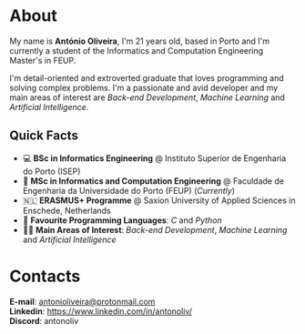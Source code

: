 # About

My name is **António Oliveira**, I'm 21 years old, based in Porto and I'm currently a student of the Informatics and Computation Engineering Master's in FEUP.  

I'm detail-oriented and extroverted graduate that loves programming and solving complex problems. I'm a passionate and avid developer and my main areas of interest are *Back-end Development*, *Machine Learning* and *Artificial Intelligence*.

## Quick Facts

* 💻 **BSc in Informatics Engineering** @ Instituto Superior de Engenharia do Porto (ISEP)
* 📖 **MSc in Informatics and Computation Engineering** @ Faculdade de Engenharia da Universidade do Porto (FEUP) (*Currently*)
* 🇳🇱 **ERASMUS+ Programme** @ Saxion University of Applied Sciences in Enschede, Netherlands 
* 🐍 **Favourite Programming Languages**: *C* and *Python*
* 🧑‍💻 **Main Areas of Interest**: *Back-end Development*, *Machine Learning* and *Artificial Intelligence*

# Contacts

**E-mail**: antonioliveira@protonmail.com  
**Linkedin**: https://www.linkedin.com/in/antonoliv/  
**Discord**: antonoliv
